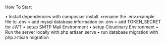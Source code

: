 How To Start

• Install dependencies with composser
install.
•rename the .env.example file to .env
• add mysql database information on .env
• add TOKEN_SECRET for JWT
• setup SMTP Mail Environment
• setup Cloudinary Environment
• Run the server locally with php artisan serve
• run database migration with php artisan migration
